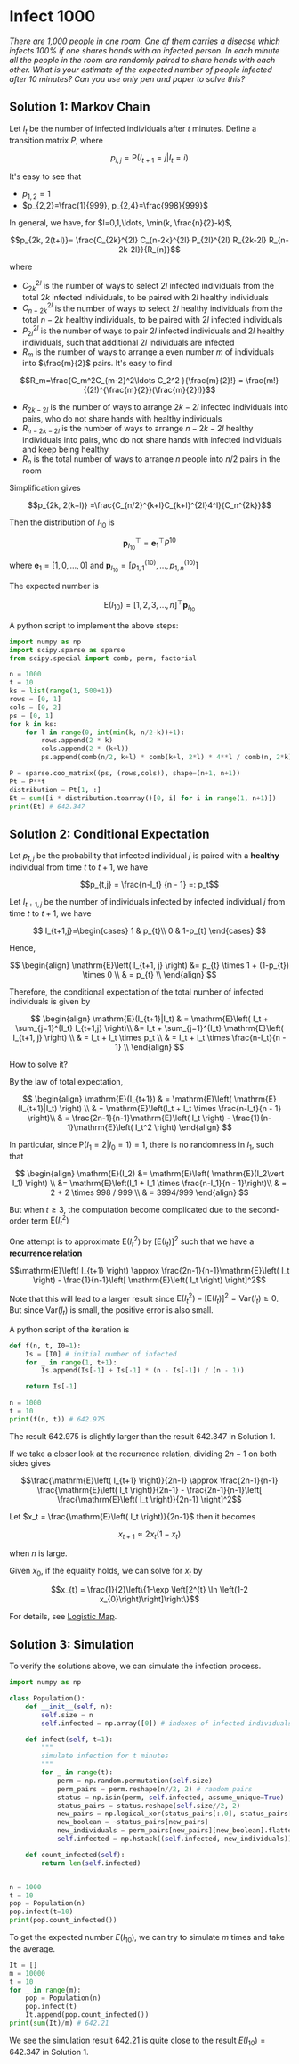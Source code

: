 
# Infect 1000

*There are 1,000 people in one room. One of them carries a disease which infects 100% if one shares hands with an infected person. In each minute all the people in the room are randomly paired to share hands with each other. What is your estimate of the expected number of people infected after 10 minutes? Can you use only pen and paper to solve this?*


## Solution 1: Markov Chain

Let $I_t$ be the number of infected individuals after $t$ minutes. Define a transition matrix $P$, where

$$p_{i,j} = \mathrm{P}(I_{t+1}=j\vert I_t=i)$$

It's easy to see that

- $p_{1,2}=1$
- $p_{2,2}=\frac{1}{999}, p_{2,4}=\frac{998}{999}$

In general, we have, for $l=0,1,\ldots, \min(k, \frac{n}{2}-k)$,

$$p_{2k, 2(t+l)}= \frac{C_{2k}^{2l} C_{n-2k}^{2l} P_{2l}^{2l} R_{2k-2l} R_{n-2k-2l}}{R_{n}}$$

where
- $C_{2k}^{2l}$ is the number of ways to select $2l$ infected individuals from the total $2k$ infected individuals, to be paired with $2l$ healthy individuals
- $C_{n-2k}^{2l}$ is the number of ways to select $2l$ healthy individuals from the total $n-2k$ healthy individuals, to be paired with $2l$ infected individuals
- $P_{2l}^{2l}$ is the number of ways to pair $2l$ infected individuals and $2l$ healthy individuals, such that additional $2l$ individuals are infected
- $R_m$ is the number of ways to arrange a even number $m$ of individuals into $\frac{m}{2}$ pairs. It's easy to find

$$R_m=\frac{C_m^2C_{m-2}^2\ldots C_2^2 }{\frac{m}{2}!} = \frac{m!}{(2!)^{\frac{m}{2}}(\frac{m}{2}!)}$$


- $R_{2k-2l}$ is the number of ways to arrange $2k-2l$ infected individuals into pairs, who do not share hands with healthy individuals
- $R_{n-2k-2l}$ is the number of ways to arrange $n-2k-2l$ healthy individuals into pairs, who do not share hands with infected individuals and keep being healthy
- $R_n$ is the total number of ways to arrange $n$ people into $n/2$ pairs in the room

Simplification gives

$$p_{2k, 2(k+l)} =\frac{C_{n/2}^{k+l}C_{k+l}^{2l}4^l}{C_n^{2k}}$$

Then the distribution of $I_{10}$ is

$$\boldsymbol{p}_{I_{10}}^\top=\boldsymbol{e}_1^\top P^{10}$$

where $\boldsymbol{e}_1 = [1,0,\ldots,0]$ and $\boldsymbol{p}_{I_{10}} = [p_{1,1}^{(10)}, \ldots, p_{1,n}^{(10)}]$

The expected number is

$$\mathrm{E}(I_{10}) = [1,2,3,\ldots, n]^\top\boldsymbol{p}_{I_{10}} $$

A python script to implement the above steps:

```python
import numpy as np
import scipy.sparse as sparse
from scipy.special import comb, perm, factorial

n = 1000
t = 10
ks = list(range(1, 500+1))
rows = [0, 1]
cols = [0, 2]
ps = [0, 1]
for k in ks:
    for l in range(0, int(min(k, n/2-k))+1):
        rows.append(2 * k)
        cols.append(2 * (k+l))
        ps.append(comb(n/2, k+l) * comb(k+l, 2*l) * 4**l / comb(n, 2*k))

P = sparse.coo_matrix((ps, (rows,cols)), shape=(n+1, n+1))
Pt = P**t
distribution = Pt[1, :]
Et = sum([i * distribution.toarray()[0, i] for i in range(1, n+1)])
print(Et) # 642.347
```



## Solution 2: Conditional Expectation

Let $p_{t,j}$ be the probability that infected individual $j$ is paired with a **healthy** individual from time $t$ to $t+1$, we have

$$p_{t,j} = \frac{n-I_t} {n - 1} =: p_t$$

Let $I_{t+1, j}$ be the number of individuals infected by infected individual $j$ from time $t$ to $t+1$, we have

$$
I_{t+1,j}=\begin{cases}
1 & p_{t}\\
0 & 1-p_{t}
\end{cases}
$$

Hence,

$$
\begin{align}
\mathrm{E}\left( I_{t+1, j} \right) &= p_{t} \times 1 + (1-p_{t}) \times 0  \\
& = p_{t} \\
\end{align}
$$

Therefore, the conditional expectation of the total number of infected individuals is given by

$$
\begin{align}
\mathrm{E}(I_{t+1}|I_t) & = \mathrm{E}\left( I_t +  \sum_{j=1}^{I_t} I_{t+1,j} \right)\\
&= I_t + \sum_{j=1}^{I_t} \mathrm{E}\left( I_{t+1, j} \right) \\
& = I_t + I_t \times p_t \\
& = I_t + I_t \times \frac{n-I_t}{n - 1} \\
\end{align}
$$

How to solve it?

By the law of total expectation,

$$
\begin{align}
\mathrm{E}(I_{t+1}) & = \mathrm{E}\left( \mathrm{E}(I_{t+1}|I_t) \right) \\
& = \mathrm{E}\left(I_t + I_t \times \frac{n-I_t}{n - 1} \right)\\
& = \frac{2n-1}{n-1}\mathrm{E}\left( I_t \right) - \frac{1}{n-1}\mathrm{E}\left( I_t^2 \right)
\end{align}
$$


In particular, since $\mathrm{P}(I_1=2\vert I_0=1)=1$, there is no randomness in $I_1$, such that

$$
\begin{align}
\mathrm{E}(I_2) &= \mathrm{E}\left( \mathrm{E}(I_2\vert I_1) \right) \\
&= \mathrm{E}\left(I_1 + I_1 \times \frac{n-I_1}{n - 1}\right)\\
& = 2 + 2 \times 998 / 999 \\
& = 3994/999
\end{align}
$$

But when $t\ge 3$, the computation become complicated due to the second-order term $\mathrm{E}\left( I_t^2 \right)$

One attempt is to approximate $\mathrm{E}\left( I_t^2 \right)$ by $\left[ \mathrm{E}\left( I_t \right) \right]^2$ such that we have a **recurrence relation**

$$\mathrm{E}\left( I_{t+1} \right) \approx \frac{2n-1}{n-1}\mathrm{E}\left( I_t \right) - \frac{1}{n-1}\left[ \mathrm{E}\left( I_t \right) \right]^2$$

Note that this will lead to a larger result since $\mathrm{E}\left( I_t^2 \right) - \left[ \mathrm{E}\left( I_t \right) \right]^2 = \mathrm{Var}\left( I_t \right) \ge 0$. But since $\mathrm{Var}\left( I_t \right)$ is small, the positive error is also small.


A python script of the iteration is

```python
def f(n, t, I0=1):
    Is = [I0] # initial number of infected
    for _ in range(1, t+1):
        Is.append(Is[-1] + Is[-1] * (n - Is[-1]) / (n - 1))

    return Is[-1]

n = 1000
t = 10
print(f(n, t)) # 642.975
```

The result $642.975$ is slightly larger than the result $642.347$ in Solution 1.

If we take a closer look at the recurrence relation, dividing $2n-1$ on both sides gives

$$\frac{\mathrm{E}\left( I_{t+1} \right)}{2n-1} \approx \frac{2n-1}{n-1} \frac{\mathrm{E}\left( I_t \right)}{2n-1} - \frac{2n-1}{n-1}\left[ \frac{\mathrm{E}\left( I_t \right)}{2n-1} \right]^2$$

Let $x_t = \frac{\mathrm{E}\left( I_t \right)}{2n-1}$ then it becomes

$$x_{t+1} \approx 2x_t(1-x_t)$$

when $n$ is large.

Given $x_0$, if the equality holds, we can solve for $x_t$ by

$$x_{t} = \frac{1}{2}\left\{1-\exp \left[2^{t} \ln \left(1-2 x_{0}\right)\right]\right\}$$

For details, see [Logistic Map](https://mathworld.wolfram.com/LogisticMap.html).





## Solution 3: Simulation

To verify the solutions above, we can simulate the infection process.

```python
import numpy as np

class Population():
    def __init__(self, n):
        self.size = n
        self.infected = np.array([0]) # indexes of infected individuals

    def infect(self, t=1):
        """
        simulate infection for t minutes
        """
        for _ in range(t):
            perm = np.random.permutation(self.size)
            perm_pairs = perm.reshape(n//2, 2) # random pairs
            status = np.isin(perm, self.infected, assume_unique=True)
            status_pairs = status.reshape(self.size//2, 2)
            new_pairs = np.logical_xor(status_pairs[:,0], status_pairs[:,1])
            new_boolean = ~status_pairs[new_pairs]
            new_individuals = perm_pairs[new_pairs][new_boolean].flatten()
            self.infected = np.hstack((self.infected, new_individuals))

    def count_infected(self):
        return len(self.infected)


n = 1000
t = 10
pop = Population(n)
pop.infect(t=10)
print(pop.count_infected())
```

To get the expected number $E(I_{10})$, we can try to simulate $m$ times and take the average.

```python
It = []
m = 10000
t = 10
for _ in range(m):
    pop = Population(n)
    pop.infect(t)
    It.append(pop.count_infected())
print(sum(It)/m) # 642.21
```

We see the simulation result $642.21$ is quite close to the result $E(I_{10}) = 642.347$ in Solution 1.
